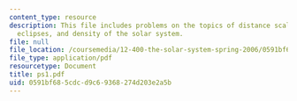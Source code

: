 ```yaml
---
content_type: resource
description: This file includes problems on the topics of distance scales, spacecraft,
  eclipses, and density of the solar system.
file: null
file_location: /coursemedia/12-400-the-solar-system-spring-2006/0591bf685cdcd9c69368274d203e2a5b_ps1.pdf
file_type: application/pdf
resourcetype: Document
title: ps1.pdf
uid: 0591bf68-5cdc-d9c6-9368-274d203e2a5b
---
```

